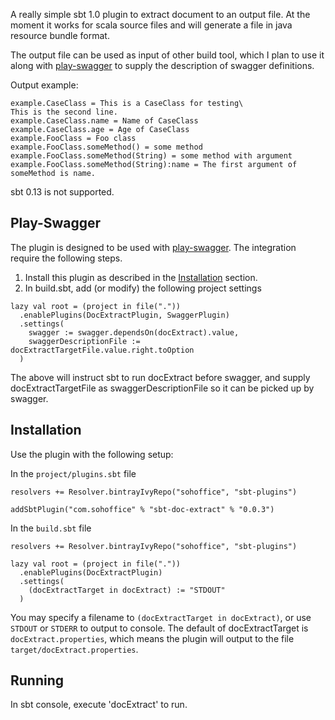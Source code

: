 A really simple sbt 1.0 plugin to extract document to an output file. At the moment it works for scala source files and will generate a file 
in java resource bundle format.

The output file can be used as input of other build tool, which I plan to use it along with 
[play-swagger](https://github.com/iheartradio/play-swagger) to supply the description of swagger definitions.

Output example:

```
example.CaseClass = This is a CaseClass for testing\
This is the second line.
example.CaseClass.name = Name of CaseClass
example.CaseClass.age = Age of CaseClass
example.FooClass = Foo class
example.FooClass.someMethod() = some method
example.FooClass.someMethod(String) = some method with argument
example.FooClass.someMethod(String):name = The first argument of someMethod is name.
```

sbt 0.13 is not supported.

Play-Swagger
------------

The plugin is designed to be used with [play-swagger](https://github.com/iheartradio/play-swagger). The integration require the following steps.

1. Install this plugin as described in the [Installation](#Installation) section.
2. In build.sbt, add (or modify) the following project settings

```
lazy val root = (project in file("."))
  .enablePlugins(DocExtractPlugin, SwaggerPlugin)
  .settings(
    swagger := swagger.dependsOn(docExtract).value,
    swaggerDescriptionFile := docExtractTargetFile.value.right.toOption
  )
```

  The above will instruct sbt to run docExtract before swagger, and supply docExtractTargetFile as swaggerDescriptionFile so it can be picked up by swagger.    

Installation
------------

Use the plugin with the following setup:

In the `project/plugins.sbt` file

```
resolvers += Resolver.bintrayIvyRepo("sohoffice", "sbt-plugins")

addSbtPlugin("com.sohoffice" % "sbt-doc-extract" % "0.0.3")
```

In the `build.sbt` file

```
resolvers += Resolver.bintrayIvyRepo("sohoffice", "sbt-plugins")

lazy val root = (project in file("."))
  .enablePlugins(DocExtractPlugin)
  .settings(
    (docExtractTarget in docExtract) := "STDOUT"
  )
```

You may specify a filename to `(docExtractTarget in docExtract)`, or use `STDOUT` or `STDERR` to output to console. 
The default of docExtractTarget is `docExtract.properties`, which means the plugin will output to the file `target/docExtract.properties`.

Running
-------

In sbt console, execute 'docExtract' to run.
